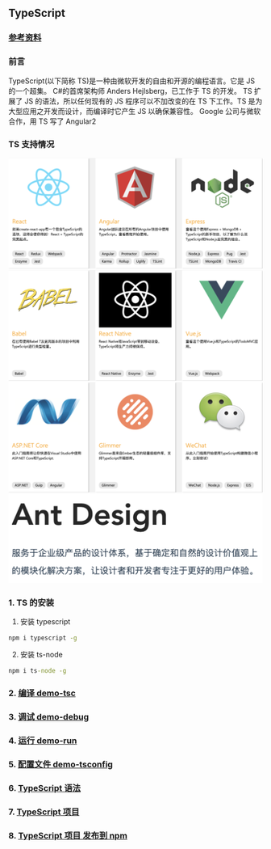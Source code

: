 ## TypeScript

### [参考资料](https://www.tslang.cn/docs/home.html)

### 前言

TypeScript(以下简称 TS)是一种由微软开发的自由和开源的编程语言。它是 JS 的一个超集。 C#的首席架构师 Anders Hejlsberg，已工作于 TS 的开发。
TS 扩展了 JS 的语法，所以任何现有的 JS 程序可以不加改变的在 TS 下工作。TS 是为大型应用之开发而设计，而编译时它产生 JS 以确保兼容性。
Google 公司与微软合作，用 TS 写了 Angular2

### TS 支持情况

![](./imgs/p1.png)
![](./imgs/p2.png)
![](./imgs/p3.png)
![](./imgs/p5.png)

### 1. TS 的安装

1. 安装 typescript

```cmd
npm i typescript -g
```

2. 安装 ts-node

```cmd
npm i ts-node -g
```

### 2. [编译 demo-tsc](./demo/demo-tsc/README.md)

### 3. [调试 demo-debug](./demo/demo-debug/README.md)

### 4. [运行 demo-run](./demo/demo-run/README.md)

### 5. [配置文件 demo-tsconfig](./demo/demo-tsconfig/README.md)

### 6. [TypeScript 语法](./README_TS.md)

### 7. [TypeScript 项目](./demo/demo-project/README.md)

### 8. [TypeScript 项目 发布到 npm](./demo/demo-project-sum/README.md)